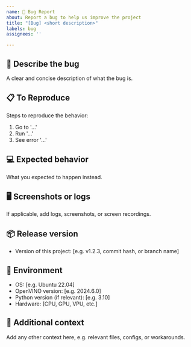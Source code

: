 ```yaml
---
name: 🐞 Bug Report
about: Report a bug to help us improve the project
title: "[Bug] <short description>"
labels: bug
assignees: ''

---
```


## 🐛 Describe the bug

A clear and concise description of what the bug is.

## 📋 To Reproduce

Steps to reproduce the behavior:
1. Go to '...'
2. Run '...'
3. See error '...'

## 💻 Expected behavior

What you expected to happen instead.

## 🖥️ Screenshots or logs

If applicable, add logs, screenshots, or screen recordings.

## 📦 Release version

- Version of this project: [e.g. v1.2.3, commit hash, or branch name]

## 🧩 Environment

- OS: [e.g. Ubuntu 22.04]
- OpenVINO version: [e.g. 2024.6.0]
- Python version (if relevant): [e.g. 3.10]
- Hardware: [CPU, GPU, VPU, etc.]

## 📄 Additional context

Add any other context here, e.g. relevant files, configs, or workarounds.